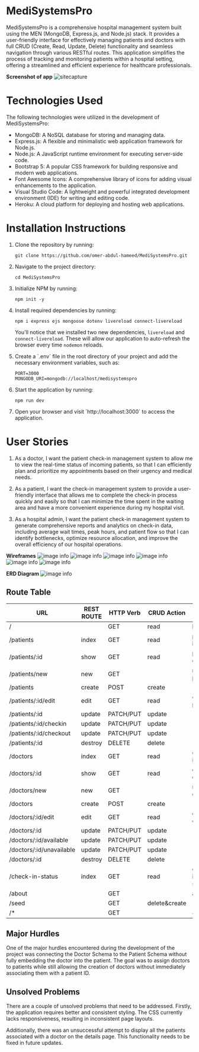 # MediSystemsPro
MediSystemsPro is a comprehensive hospital management system built using the MEN (MongoDB, Express.js, and Node.js) stack. It provides a user-friendly interface for effectively managing patients and doctors with full CRUD (Create, Read, Update, Delete) functionality and seamless navigation through various RESTful routes. This application simplifies the process of tracking and monitoring patients within a hospital setting, offering a streamlined and efficient experience for healthcare professionals.

**Screenshot of app**
![sitecapture](./public/assets/images/SSapp.png)

# Technologies Used
The following technologies were utilized in the development of MediSystemsPro:

- MongoDB: A NoSQL database for storing and managing data.
- Express.js: A flexible and minimalistic web application framework for Node.js.
- Node.js: A JavaScript runtime environment for executing server-side code.
- Bootstrap 5: A popular CSS framework for building responsive and modern web applications.
- Font Awesome Icons: A comprehensive library of icons for adding visual enhancements to the application.
- Visual Studio Code: A lightweight and powerful integrated development environment (IDE) for writing and editing code.
- Heroku: A cloud platform for deploying and hosting web applications.

# Installation Instructions

<ol>
    <li>Clone the repository by running:
        <pre><code>git clone https://github.com/omer-abdul-hameed/MediSystemsPro.git</code></pre>
    </li>
    <li>Navigate to the project directory:
        <pre><code>cd MediSystemsPro</code></pre>
    </li>
    <li>Initialize NPM by running:
        <pre><code>npm init -y</code></pre>
    </li>
    <li>Install required dependencies by running:
        <pre><code>npm i express ejs mongoose dotenv livereload connect-livereload</code></pre>
        <p>You'll notice that we installed two new dependencies, <code>livereload</code> and <code>connect-livereload</code>. These will allow our application to auto-refresh the browser every time <code>nodemon</code> reloads.</p>
    </li>
    <li>Create a `.env` file in the root directory of your project and add the necessary environment variables, such as:
        <pre><code>PORT=3000
MONGODB_URI=mongodb://localhost/medisystemspro</code></pre>
    </li>
    <li>Start the application by running:
        <pre><code>npm run dev</code></pre>
    </li>
    <li>Open your browser and visit `http://localhost:3000` to access the application.</li>
</ol>

# User Stories

1. As a doctor, I want the patient check-in management system to allow me to view the real-time status of incoming patients, so that I can efficiently plan and prioritize my appointments based on their urgency and medical needs.

2. As a patient, I want the check-in management system to provide a user-friendly interface that allows me to complete the check-in process quickly and easily so that I can minimize the time spent in the waiting area and have a more convenient experience during my hospital visit.

3. As a hospital admin, I want the patient check-in management system to generate comprehensive reports and analytics on check-in data, including average wait times, peak hours, and patient flow so that I can identify bottlenecks, optimize resource allocation, and improve the overall efficiency of our hospital operations.

**Wireframes**
![image info](./public/assets/images/Page1.jpg)
![image info](./public/assets/images/Page2.jpg)
![image info](./public/assets/images/Page3.jpg)
![image info](./public/assets/images/Page4.jpg)
![image info](./public/assets/images/Page5.jpg)
![image info](./public/assets/images/Page6.jpg)

**ERD Diagram**
![image info](./public/assets/images/erd.png)

## Route Table

| URL                      	| REST ROUTE 	| HTTP Verb 	| CRUD Action   	| View.ejs            	|
|--------------------------	|------------	|-----------	|---------------	|---------------------	|
| /                        	|            	| GET       	| read          	| home.ejs            	|
| /patients                	| index      	| GET       	| read          	| patient-index.ejs   	|
| /patients/:id            	| show       	| GET       	| read          	| patient-details.ejs 	|
| /patients/new            	| new        	| GET       	|               	| new-patient.ejs     	|
| /patients                	| create     	| POST      	| create        	|                     	|
| /patients/:id/edit       	| edit       	| GET       	| read          	| edit-patient.ejs    	|
| /patients/:id            	| update     	| PATCH/PUT 	| update        	|                     	|
| /patients/:id/checkin    	| update     	| PATCH/PUT 	| update        	|                     	|
| /patients/:id/checkout   	| update     	| PATCH/PUT 	| update        	|                     	|
| /patients/:id            	| destroy    	| DELETE    	| delete        	|                     	|
| /doctors                 	| index      	| GET       	| read          	| doctor-index.ejs    	|
| /doctors/:id             	| show       	| GET       	| read          	| doctor-details.ejs  	|
| /doctors/new             	| new        	| GET       	|               	| new-doctor.ejs      	|
| /doctors                 	| create     	| POST      	| create        	|                     	|
| /doctors/:id/edit        	| edit       	| GET       	| read          	| edit-doctor.ejs     	|
| /doctors/:id             	| update     	| PATCH/PUT 	| update        	|                     	|
| /doctors/:id/available   	| update     	| PATCH/PUT 	| update        	|                     	|
| /doctors/:id/unavailable 	| update     	| PATCH/PUT 	| update        	|                     	|
| /doctors/:id             	| destroy    	| DELETE    	| delete        	|                     	|
| /check-in-status         	| index      	| GET       	| read          	| check-in-status.ejs 	|
| /about                   	|            	| GET       	|               	| about.ejs           	|
| /seed                    	|            	| GET       	| delete&create 	|                     	|
| /*                       	|            	| GET       	|               	| 404.ejs             	|


## Major Hurdles

One of the major hurdles encountered during the development of the project was connecting the Doctor Schema to the Patient Schema without fully embedding the doctor into the patient. The goal was to assign doctors to patients while still allowing the creation of doctors without immediately associating them with a patient ID.

## Unsolved Problems

There are a couple of unsolved problems that need to be addressed. Firstly, the application requires better and consistent styling. The CSS currently lacks responsiveness, resulting in inconsistent page layouts.

Additionally, there was an unsuccessful attempt to display all the patients associated with a doctor on the details page. This functionality needs to be fixed in future updates.






